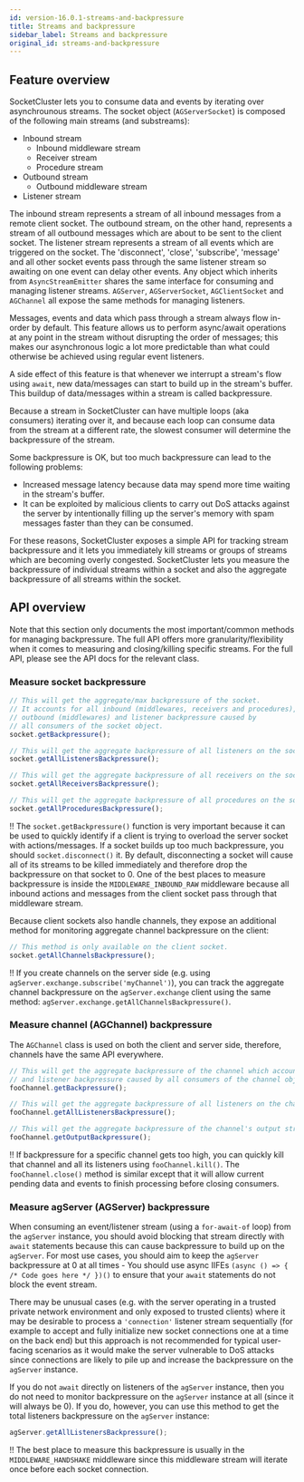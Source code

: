 ```yaml
---
id: version-16.0.1-streams-and-backpressure
title: Streams and backpressure
sidebar_label: Streams and backpressure
original_id: streams-and-backpressure
---
```


## Feature overview

SocketCluster lets you to consume data and events by iterating over asynchrounous streams.
The socket object (`AGServerSocket`) is composed of the following main streams (and substreams):

- Inbound stream
  - Inbound middleware stream
  - Receiver stream
  - Procedure stream
- Outbound stream
  - Outbound middleware stream
- Listener stream

The inbound stream represents a stream of all inbound messages from a remote client socket.
The outbound stream, on the other hand, represents a stream of all outbound messages which are about to be sent to the client socket.
The listener stream represents a stream of all events which are triggered on the socket. The 'disconnect', 'close', 'subscribe', 'message' and all other socket events pass through the same listener stream so awaiting on one event can delay other events. Any object which inherits from `AsyncStreamEmitter` shares the same interface for consuming and managing listener streams. `AGServer`, `AGServerSocket`, `AGClientSocket` and `AGChannel` all expose the same methods for managing listeners.

Messages, events and data which pass through a stream always flow in-order by default.
This feature allows us to perform async/await operations at any point in the stream without disrupting the order of messages; this makes our asynchronous logic a lot more predictable than what could otherwise be achieved using regular event listeners.

A side effect of this feature is that whenever we interrupt a stream's flow using `await`, new data/messages can start to build up in the stream's buffer.
This buildup of data/messages within a stream is called backpressure.

Because a stream in SocketCluster can have multiple loops (aka consumers) iterating over it, and because each loop can consume data from the stream at a different rate, the slowest consumer will determine the backpressure of the stream.

Some backpressure is OK, but too much backpressure can lead to the following problems:

- Increased message latency because data may spend more time waiting in the stream's buffer.
- It can be exploited by malicious clients to carry out DoS attacks against the server by intentionally filling up the server's memory with spam messages faster than they can be consumed.

For these reasons, SocketCluster exposes a simple API for tracking stream backpressure and it lets you immediately kill streams or groups of streams which are becoming overly congested. SocketCluster lets you measure the backpressure of individual streams within a socket and also the aggregate backpressure of all streams within the socket.

## API overview

Note that this section only documents the most important/common methods for managing backpressure.
The full API offers more granularity/flexibility when it comes to measuring and closing/killing specific streams.
For the full API, please see the API docs for the relevant class.

### Measure socket backpressure

```js
// This will get the aggregate/max backpressure of the socket.
// It accounts for all inbound (middlewares, receivers and procedures),
// outbound (middlewares) and listener backpressure caused by
// all consumers of the socket object.
socket.getBackpressure();

// This will get the aggregate backpressure of all listeners on the socket.
socket.getAllListenersBackpressure();

// This will get the aggregate backpressure of all receivers on the socket.
socket.getAllReceiversBackpressure();

// This will get the aggregate backpressure of all procedures on the socket.
socket.getAllProceduresBackpressure();
```

!! The `socket.getBackpressure()` function is very important because it can be used to quickly identify if a client is trying to overload the server socket with actions/messages. If a socket builds up too much backpressure, you should `socket.disconnect()` it. By default, disconnecting a socket will cause all of its streams to be killed immediately and therefore drop the backpressure on that socket to 0. One of the best places to measure backpressure is inside the `MIDDLEWARE_INBOUND_RAW` middleware because all inbound actions and messages from the client socket pass through that middleware stream.

Because client sockets also handle channels, they expose an additional method for monitoring aggregate channel backpressure on the client:

```js
// This method is only available on the client socket.
socket.getAllChannelsBackpressure();
```

!! If you create channels on the server side (e.g. using `agServer.exchange.subscribe('myChannel')`), you can track the aggregate channel backpressure on the `agServer.exchange` client using the same method: `agServer.exchange.getAllChannelsBackpressure()`.

### Measure channel (AGChannel) backpressure

The `AGChannel` class is used on both the client and server side, therefore, channels have the same API everywhere.

```js
// This will get the aggregate backpressure of the channel which accounts for all output
// and listener backpressure caused by all consumers of the channel object.
fooChannel.getBackpressure();

// This will get the aggregate backpressure of all listeners on the channel.
fooChannel.getAllListenersBackpressure();

// This will get the aggregate backpressure of the channel's output stream.
fooChannel.getOutputBackpressure();
```

!! If backpressure for a specific channel gets too high, you can quickly kill that channel and all its listeners using `fooChannel.kill()`. The `fooChannel.close()` method is similar except that it will allow current pending data and events to finish processing before closing consumers.

### Measure agServer (AGServer) backpressure

When consuming an event/listener stream (using a `for-await-of` loop) from the `agServer` instance, you should avoid blocking that stream directly with `await` statements because this can cause backpressure to build up on the `agServer`. For most use cases, you should aim to keep the `agServer` backpressure at 0 at all times - You should use async IIFEs `(async () => { /* Code goes here */ })()` to ensure that your `await` statements do not block the event stream.

There may be unusual cases (e.g. with the server operating in a trusted private network environment and only exposed to trusted clients) where it may be desirable to process a `'connection'` listener stream sequentially (for example to accept and fully initialize new socket connections one at a time on the back end) but this approach is not recommended for typical user-facing scenarios as it would make the server vulnerable to DoS attacks since connections are likely to pile up and increase the backpressure on the `agServer` instance.

If you do not `await` directly on listeners of the `agServer` instance, then you do not need to monitor backpressure on the `agServer` instance at all (since it will always be 0). If you do, however, you can use this method to get the total listeners backpressure on the `agServer` instance:

```js
agServer.getAllListenersBackpressure();
```

!! The best place to measure this backpressure is usually in the `MIDDLEWARE_HANDSHAKE` middleware since this middleware stream will iterate once before each socket connection.
